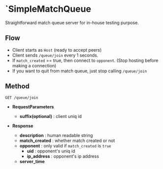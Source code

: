`SimpleMatchQueue
====

Straightforward match queue server for in-house testing purpose.

Flow
----
* Client starts as `Host` (ready to accept peers)
* Client sends `/queue/join` every 1 seconds.
* If `match_created` == true, then connect to `opponent`. (Stop hosting before making a connection)
* If you want to quit from match queue, just stop calling `/queue/join`

Method
----
```
GET /queue/join
```
* __RequestParameters__
  * __suffix(optional)__ : client uniq id

* __Response__
  * __description__ : human readable string
  * __match_created__ : whether match created or not
  * __opponent__ : only valid if `match_created` is `true`
    * __uid__ : opponent's uniq id
    * __ip_address__ : opponent's ip address
  * __server_time__
